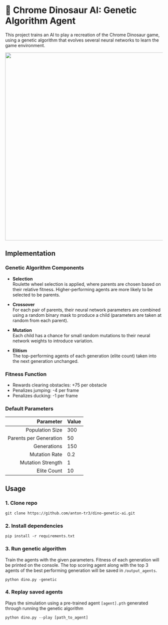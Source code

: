 # 🦖 Chrome Dinosaur AI: Genetic Algorithm Agent
This project trains an AI to play a recreation of the Chrome Dinosaur game, using a genetic algorithm that evolves several neural networks to learn the game environment. 

<p align="center">
  <img src="assets/demo.gif" width="600"/>
</p>

## Implementation

### Genetic Algorithm Components
- **Selection**  
Roulette wheel selection is applied, where parents are chosen based on their relative fitness. Higher-performing agents are more likely to be selected to be parents.

- **Crossover**  
For each pair of parents, their neural network parameters are combined using a random binary mask to produce a child (parameters are taken at random from each parent).

- **Mutation**  
Each child has a chance for small random mutations to their neural network weights to introduce variation.

- **Elitism**  
The top-performing agents of each generation (elite count) taken into the next generation unchanged.

### Fitness Function
- Rewards clearing obstacles: +75 per obstacle
- Penalizes jumping: -4 per frame
- Penalizes ducking: -1 per frame

### Default Parameters
|              Parameter | Value |
| ---------------------: | :---- |
|        Population Size | 300   |
| Parents per Generation | 50    |
|            Generations | 150   |
|          Mutation Rate | 0.2   |
|      Mutation Strength | 1     |
|            Elite Count | 10    |

## Usage
### 1. Clone repo
 ```
 git clone https://github.com/anton-tr3/dino-genetic-ai.git
 ```

### 2. Install dependencies
```
pip install -r requirements.txt
```

### 3. Run genetic algorithm
Train the agents with the given parameters. Fitness of each generation will be printed on the console. The top scoring agent along with the top 3 agents of the best performing generation will be saved in `/output_agents`.
```
python dino.py -genetic
```

### 4. Replay saved agents
Plays the simulation using a pre-trained agent `[agent].pth` generated through running the genetic algorithm
```
python dino.py --play [path_to_agent]
```
